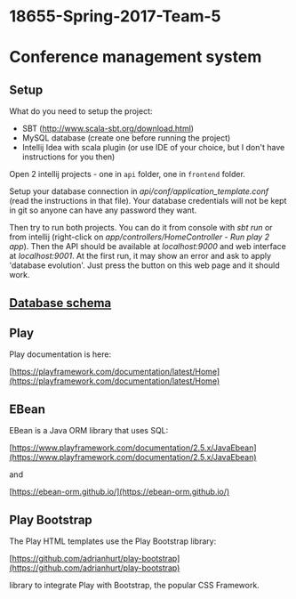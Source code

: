 # 18655-Spring-2017-Team-5
# Conference management system

## Setup

What do you need to setup the project:

* SBT (http://www.scala-sbt.org/download.html)
* MySQL database (create one before running the project)
* Intellij Idea with scala plugin (or use IDE of your choice, but I don't have instructions for you then)

Open 2 intellij projects - one in `api` folder, one in `frontend` folder.

Setup your database connection in *api/conf/application_template.conf* (read the instructions in that file).
Your database credentials will not be kept in git so anyone can have any password they want.

Then try to run both projects. You can do it from console with *sbt run* or from intellij 
(right-click on *app/controllers/HomeController* - *Run play 2 app*).
Then the API should be available at *localhost:9000* and web interface at *localhost:9001*.
At the first run, it may show an error and ask to apply 'database evolution'.
Just press the button on this web page and it should work.

## [Database schema](goo.gl/bnac5v)

## Play

Play documentation is here:

[https://playframework.com/documentation/latest/Home](https://playframework.com/documentation/latest/Home)

## EBean

EBean is a Java ORM library that uses SQL:

[https://www.playframework.com/documentation/2.5.x/JavaEbean](https://www.playframework.com/documentation/2.5.x/JavaEbean)

and

[https://ebean-orm.github.io/](https://ebean-orm.github.io/)

## Play Bootstrap

The Play HTML templates use the Play Bootstrap library:

[https://github.com/adrianhurt/play-bootstrap](https://github.com/adrianhurt/play-bootstrap)

library to integrate Play with Bootstrap, the popular CSS Framework.
